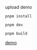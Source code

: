 upload demo

```
pnpm install

pnpm dev

pnpm build

```
[demo](https://react-upload-demo.pages.dev/)

